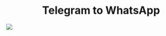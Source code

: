 <html>
    <body>
    <p align="center">
        <h1 align="center">Telegram to WhatsApp</h1>
        <img src="https://github-readme-stats.vercel.app/api/pin/?username=NiedsonEmanoel&repo=telegramToWhatsApp&theme=dark&show_owner=false" align="center">
        </p>
    <body>
</html>